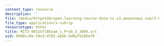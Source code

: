 ```yaml
---
content_type: resource
description: ''
file: /media/https%3A/open-learning-course-data-rc.s3.amazonaws.com/3-091sc-introduction-to-solid-state-chemistry-fall-2010/0608cc8e59cdd702abbbbd6afb286e79_MIT3_091SCF10Exam_1_Prob_5_300k.srt
file_type: application/x-subrip
resourcetype: Other
title: MIT3_091SCF10Exam_1_Prob_5_300k.srt
uid: 0608cc8e-59cd-d702-abbb-bd6afb286e79
---
```

